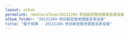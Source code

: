 ```yaml
---
layout: album
permalink: /media/album/20131204-參訪新莊敬老關愛長青協會
album_folder: "20131204-參訪新莊敬老關愛長青協會"
title: "電子相簿 - 20131204-參訪新莊敬老關愛長青協會"
---
```

